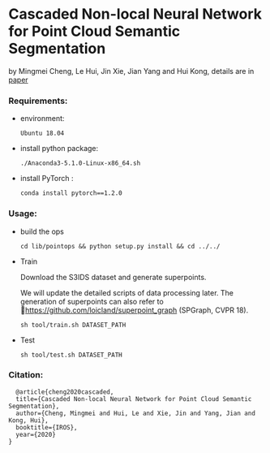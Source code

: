 # Cascaded Non-local Neural Network for Point Cloud Semantic Segmentation 
by Mingmei Cheng, Le Hui, Jin Xie, Jian Yang and Hui Kong, details are in [paper](https://arxiv.org/abs/2007.15488)
### Requirements:

- environment:

  ```
  Ubuntu 18.04
  ```

- install python package: 

  ```
  ./Anaconda3-5.1.0-Linux-x86_64.sh
  ```
  
- install PyTorch :

  ```
  conda install pytorch==1.2.0
  ```




### Usage:

- build the ops

  ```
  cd lib/pointops && python setup.py install && cd ../../
  ```

- Train

  Download the S3IDS dataset and generate superpoints.
  
  We will update the detailed scripts of data processing later. The generation of superpoints can also refer to :link:https://github.com/loicland/superpoint_graph (SPGraph, CVPR 18).
  
  ```
  sh tool/train.sh DATASET_PATH
  ```


- Test

  ```
  sh tool/test.sh DATASET_PATH
  ```
### Citation:
```
  @article{cheng2020cascaded,
  title={Cascaded Non-local Neural Network for Point Cloud Semantic Segmentation},
  author={Cheng, Mingmei and Hui, Le and Xie, Jin and Yang, Jian and Kong, Hui},
  booktitle={IROS},
  year={2020}
}
```

